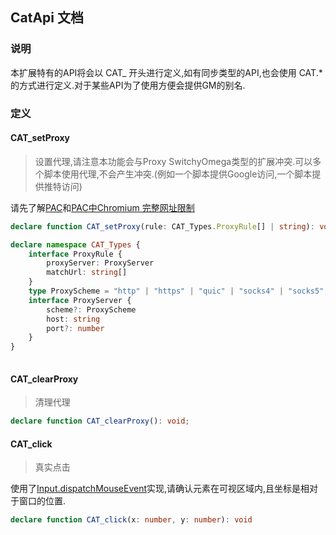 ## CatApi 文档

### 说明

本扩展特有的API将会以 CAT_ 开头进行定义,如有同步类型的API,也会使用 CAT.* 的方式进行定义.对于某些API为了使用方便会提供GM的别名.


### 定义


#### CAT_setProxy
> 设置代理,请注意本功能会与Proxy SwitchyOmega类型的扩展冲突.可以多个脚本使用代理,不会产生冲突.(例如一个脚本提供Google访问,一个脚本提供推特访问)

请先了解[PAC](https://developer.mozilla.org/zh-CN/docs/Web/HTTP/Proxy_servers_and_tunneling/Proxy_Auto-Configuration_PAC_file)和[PAC中Chromium 完整网址限制](https://github.com/FelisCatus/SwitchyOmega/wiki/Chromium-%E5%AE%8C%E6%95%B4%E7%BD%91%E5%9D%80%E9%99%90%E5%88%B6)

```typescript
declare function CAT_setProxy(rule: CAT_Types.ProxyRule[] | string): void;

declare namespace CAT_Types {
    interface ProxyRule {
        proxyServer: ProxyServer
        matchUrl: string[]
    }
    type ProxyScheme = "http" | "https" | "quic" | "socks4" | "socks5";
    interface ProxyServer {
        scheme?: ProxyScheme
        host: string
        port?: number
    }
}
    
```


#### CAT_clearProxy

> 清理代理

```typescript
declare function CAT_clearProxy(): void;
```


#### CAT_click
> 真实点击

使用了[Input.dispatchMouseEvent](https://chromedevtools.github.io/devtools-protocol/tot/Input/#method-dispatchMouseEvent)实现,请确认元素在可视区域内,且坐标是相对于窗口的位置.
```ts
declare function CAT_click(x: number, y: number): void
```
